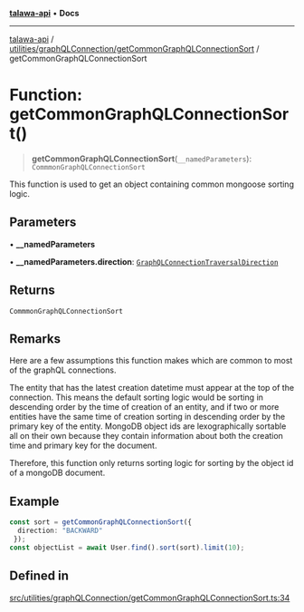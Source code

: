 [**talawa-api**](../../../../README.md) • **Docs**

***

[talawa-api](../../../../modules.md) / [utilities/graphQLConnection/getCommonGraphQLConnectionSort](../README.md) / getCommonGraphQLConnectionSort

# Function: getCommonGraphQLConnectionSort()

> **getCommonGraphQLConnectionSort**(`__namedParameters`): `CommmonGraphQLConnectionSort`

This function is used to get an object containing common mongoose sorting logic.

## Parameters

• **\_\_namedParameters**

• **\_\_namedParameters.direction**: [`GraphQLConnectionTraversalDirection`](../../type-aliases/GraphQLConnectionTraversalDirection.md)

## Returns

`CommmonGraphQLConnectionSort`

## Remarks

Here are a few assumptions this function makes which are common to most of the
graphQL connections.

The entity that has the latest creation datetime must appear at the top of the connection. This
means the default sorting logic would be sorting in descending order by the time of creation of
an entity, and if two or more entities have the same time of creation sorting in descending order
by the primary key of the entity. MongoDB object ids are lexographically sortable all on their own
because they contain information about both the creation time and primary key for the document.

Therefore, this function only returns sorting logic for sorting by the object id of a mongoDB
document.

## Example

```ts
const sort = getCommonGraphQLConnectionSort({
  direction: "BACKWARD"
 });
const objectList = await User.find().sort(sort).limit(10);
```

## Defined in

[src/utilities/graphQLConnection/getCommonGraphQLConnectionSort.ts:34](https://github.com/PalisadoesFoundation/talawa-api/blob/3bacbf38707ebd3e3e5f1bc5b4cc7aa3b2adc169/src/utilities/graphQLConnection/getCommonGraphQLConnectionSort.ts#L34)
